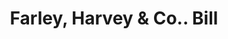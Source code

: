 ---
doi: 10.7916/D8TH9ZN5
date_other: '1900'
date_other_textual: 1900-1909
form: printed ephemera
genre:
- Invoices
name:
- Farley, Harvey & Co.
object_in_context_url: https://biggert.cul.columbia.edu/items/view/ave_biggert_00378
subject_hierarchical_geographic:
- Boston, Massachusetts, United States
subject_name:
- Farley, Harvey & Co.
title: Farley, Harvey & Co.. Bill
sort_title: Farley, Harvey & Co.. Bill
call_number: ave_biggert_00378
coordinates:
- 42.35805555555556,-71.06361111111111
pid: ave_biggert_00378
identifiers: ave_biggert_00378
thumbnail: https://derivativo-3.library.columbia.edu/iiif/2/ldpd:344121/full/!256,256/0/native.jpg
permalink: /biggert/ave_biggert_00378/
layout: iiif-image-page
---